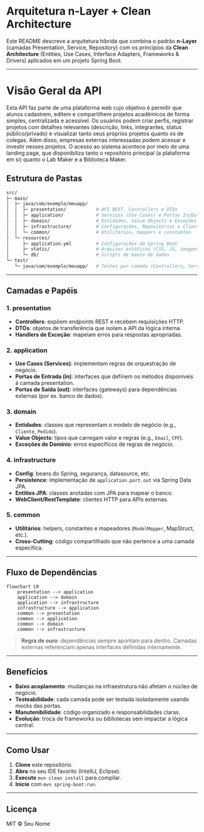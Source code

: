 # Arquitetura n-Layer + Clean Architecture

Este README descreve a arquitetura híbrida que combina o padrão **n-Layer** (camadas Presentation, Service, Repository) com os princípios da **Clean Architecture** (Entities, Use Cases, Interface Adapters, Frameworks & Drivers) aplicados em um projeto Spring Boot.

---
# Visão Geral da API
Esta API faz parte de uma plataforma web cujo objetivo é permitir que alunos cadastrem, editem e compartilhem projetos acadêmicos de forma simples, centralizada e acessível. Os usuários podem criar perfis, registrar projetos com detalhes relevantes (descrição, links, integrantes, status público/privado) e visualizar tanto seus próprios projetos quanto os de colegas. Além disso, empresas externas interessadas podem acessar e investir nesses projetos. O acesso ao sistema acontece por meio de uma landing page, que disponibiliza tanto o repositório principal (a plataforma em si) quanto o Lab Maker e a Biblioteca Maker.

## Estrutura de Pastas

```bash
src/
├─ main/
│  ├─ java/com/exemplo/meuapp/
│  │  ├─ presentation/           # API REST, Controllers e DTOs
│  │  ├─ application/            # Serviços (Use Cases) e Portas In/Out
│  │  ├─ domain/                 # Entidades, Value Objects e Exceções de Domínio
│  │  ├─ infrastructure/         # Configurações, Repositórios e Clientes externos
│  │  └─ common/                 # Utilitários, mappers e constantes
│  └─ resources/
│     ├─ application.yml         # Configurações do Spring Boot
│     ├─ static/                 # Arquivos estáticos (CSS, JS, imagens)
│     └─ db/                     # Scripts de banco de dados
└─ test/
   └─ java/com/exemplo/meuapp/   # Testes por camada (Controllers, Services, Repository)
```

---

## Camadas e Papéis

### 1. presentation
- **Controllers**: expõem endpoints REST e recebem requisições HTTP.
- **DTOs**: objetos de transferência que isolam a API da lógica interna.
- **Handlers de Exceção**: mapeiam erros para respostas apropriadas.

### 2. application
- **Use Cases (Services)**: implementam regras de orquestração de negócio.
- **Portas de Entrada (in)**: interfaces que definem os métodos disponíveis à camada presentation.
- **Portas de Saída (out)**: interfaces (gateways) para dependências externas (por ex. banco de dados).

### 3. domain
- **Entidades**: classes que representam o modelo de negócio (e.g., `Cliente`, `Pedido`).
- **Value Objects**: tipos que carregam valor e regras (e.g., `Email`, `CPF`).
- **Exceções de Domínio**: erros específicos de regras de negócio.

### 4. infrastructure
- **Config**: beans do Spring, segurança, datasource, etc.
- **Persistence**: implementação de `application.port.out` via Spring Data JPA.
- **Entities JPA**: classes anotadas com JPA para mapear o banco.
- **WebClient/RestTemplate**: clientes HTTP para APIs externas.

### 5. common
- **Utilitários**: helpers, constantes e mapeadores (`ModelMapper`, MapStruct, etc.).
- **Cross-Cutting**: código compartilhado que não pertence a uma camada específica.

---

## Fluxo de Dependências

```mermaid
flowchart LR
    presentation --> application
    application --> domain
    application --> infrastructure
    infrastructure --> application
    common --> presentation
    common --> application
    common --> domain
    common --> infrastructure
```

> **Regra de ouro**: dependências sempre apontam para dentro. Camadas externas referenciam apenas interfaces definidas internamente.

---

## Benefícios

- **Baixo acoplamento**: mudanças na infraestrutura não afetam o núcleo de negócio.
- **Testeabilidade**: cada camada pode ser testada isoladamente usando mocks das portas.
- **Manutenibilidade**: código organizado e responsabilidades claras.
- **Evolução**: troca de frameworks ou bibliotecas sem impactar a lógica central.

---

## Como Usar

1. **Clone** este repositório.
2. **Abra** no seu IDE favorito (IntelliJ, Eclipse).
3. **Execute** `mvn clean install` para compilar.
4. **Inicie** com `mvn spring-boot:run`.

---

## Licença

MIT © Seu Nome
